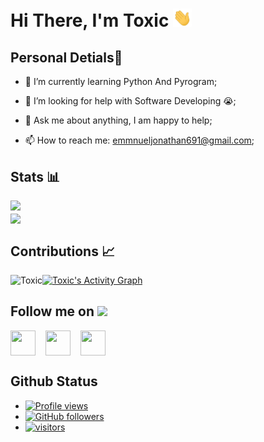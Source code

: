 <h1>Hi There, I'm Toxic <img src="https://raw.githubusercontent.com/ABSphreak/ABSphreak/master/gifs/Hi.gif" width="30px"></h1>


<h2>Personal Detials👦</h2>
  

- 🌱 I’m currently learning Python And Pyrogram;

- 🤔 I’m looking for help with Software Developing 😭;

- 💬 Ask me about anything, I am happy to help;

- 📫 How to reach me: emmnueljonathan691@gmail.com;


<h2>Stats 📊</h2>
<div align="left"><img src="https://github-profile-trophy.vercel.app/?username=Toxic&theme=dracula&count_private=true"></div>
<img align="center" src="https://github-readme-stats.vercel.app/api?username=Toxic&show_icons=true&hide_border=true&theme=tokyonight">

<h2>Contributions 📈</h2>
<p><img align="left" src="https://github-readme-streak-stats.herokuapp.com/?user=ToxicBois44" alt="Toxic"></p>

<a href="https://github.com/ToxicBois44"><img alt="Toxic's Activity Graph" src="https://activity-graph.herokuapp.com/graph?username=ToxicBois44&bg_color=1F222E&color=F8D866&line=F85D7F&point=FFFFFF&hide_border=true" /></a>

<h2>Follow me on <img src="https://i.pinimg.com/originals/01/63/6c/01636c5434cd0462086620c60fdfec16.gif" width=70px></h2> 


<a href="https://www.instagram.com/Dark_Skull_4_" target="blank"><img align="center" src="https://cdn2.iconfinder.com/data/icons/social-icons-33/128/Instagram-256.png"  height="40" width="40" /></a> &nbsp;&nbsp;
<a href="https://www.facebook.com/profile.php?id=100052546725353&mibextid=ZbWKwL" target="blank"><img align="center" src="https://cdn3.iconfinder.com/data/icons/2018-social-media-logotypes/1000/2018_social_media_popular_app_logo_facebook-256.png" height="40" width="40" /></a> &nbsp;&nbsp;
<a href="https://twitter.com/Jonathany0321" target="blank"><img align="center" src="https://cdn2.iconfinder.com/data/icons/social-media-2285/512/1_Twitter_colored_svg-256.png" height="40" width="40" /></a> &nbsp;&nbsp;
</p>  


<h2>Github Status
</h2>

- [![Profile views](https://gpvc.arturio.dev/Toxicbois44)](https://github.com/ToxicBois44)
- [![GitHub followers](https://img.shields.io/github/followers/Toxicbois44.svg?style=social&label=Follow&maxAge=2592000)](https://github.com/Toxicbois44?tab=followers)
- [![visitors](https://visitor-badge.glitch.me/badge?page_id=Toxicbois44)](https://github.com/Toxicbois44)
